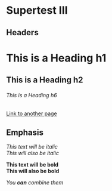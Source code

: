 # Supertest III

## Headers

# This is a Heading h1
## This is a Heading h2
###### This is a Heading h6

[Link to another page](./new-page.html)

## Emphasis

*This text will be italic*  
_This will also be italic_

**This text will be bold**  
__This will also be bold__

_You **can** combine them_
